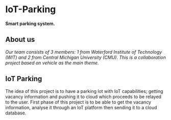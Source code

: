 # IoT-Parking
**Smart parking system.**
## About us
*Our team consists of 3 members: 1 from Waterford Institute of Technology (WIT) and 2 from Central Michigan University (CMU). This is a collaboration project based on vehicle as the main theme.*
## IoT Parking
The idea of this project is to have a parking lot with IoT capabilities; getting vacancy information and pushing it to cloud which proceeds to be relayed to the user. First phase of this project is to be able to get the vacancy information, analyse it through an IoT platform then sending it to a cloud database.   
